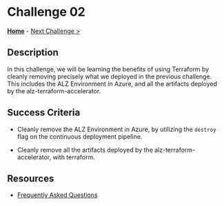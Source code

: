 # Challenge 02

**[Home](./introduction.md)** - [Next Challenge >](./challenge-03.md)

## Description

In this challenge, we will be learning the benefits of using Terraform by cleanly removing precisely what we deployed in the previous challenge. This includes the ALZ Environment in Azure, and all the artifacts deployed by the alz-terraform-accelerator.

## Success Criteria

- Cleanly remove the ALZ Environment in Azure, by utilizing the `destroy` flag on the continuous deployment pipeline.

- Cleanly remove all the artifacts deployed by the alz-terraform-accelerator, with terraform.

## Resources

- [Frequently Asked Questions](https://github.com/Azure/alz-terraform-accelerator/wiki/Frequently-Asked-Questions)
